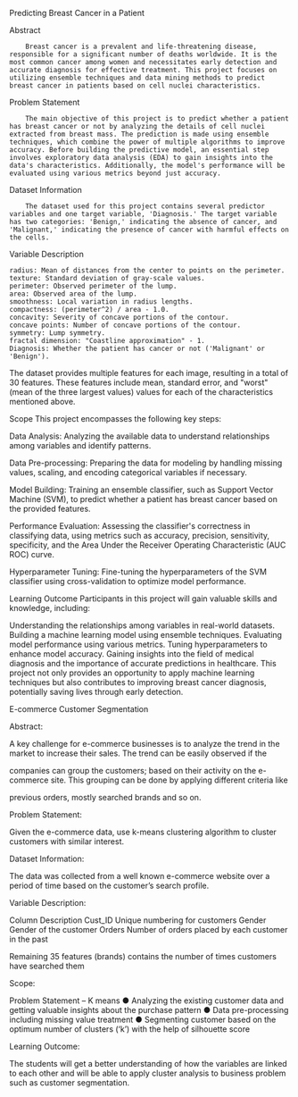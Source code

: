 Predicting Breast Cancer in a Patient

  Abstract
  
        Breast cancer is a prevalent and life-threatening disease, responsible for a significant number of deaths worldwide. It is the most common cancer among women and necessitates early detection and accurate diagnosis for effective treatment. This project focuses on utilizing ensemble techniques and data mining methods to predict breast cancer in patients based on cell nuclei characteristics.

  Problem Statement
  
        The main objective of this project is to predict whether a patient has breast cancer or not by analyzing the details of cell nuclei extracted from breast mass. The prediction is made using ensemble techniques, which combine the power of multiple algorithms to improve accuracy. Before building the predictive model, an essential step involves exploratory data analysis (EDA) to gain insights into the data's characteristics. Additionally, the model's performance will be evaluated using various metrics beyond just accuracy.

  Dataset Information
  
        The dataset used for this project contains several predictor variables and one target variable, 'Diagnosis.' The target variable has two categories: 'Benign,' indicating the absence of cancer, and 'Malignant,' indicating the presence of cancer with harmful effects on the cells.

  Variable Description
  
    radius: Mean of distances from the center to points on the perimeter.
    texture: Standard deviation of gray-scale values.
    perimeter: Observed perimeter of the lump.
    area: Observed area of the lump.
    smoothness: Local variation in radius lengths.
    compactness: (perimeter^2) / area - 1.0.
    concavity: Severity of concave portions of the contour.
    concave points: Number of concave portions of the contour.
    symmetry: Lump symmetry.
    fractal dimension: "Coastline approximation" - 1.
    Diagnosis: Whether the patient has cancer or not ('Malignant' or 'Benign').
The dataset provides multiple features for each image, resulting in a total of 30 features. These features include mean, standard error, and "worst" (mean of the three largest values) values for each of the characteristics mentioned above.

Scope
This project encompasses the following key steps:

Data Analysis: Analyzing the available data to understand relationships among variables and identify patterns.

Data Pre-processing: Preparing the data for modeling by handling missing values, scaling, and encoding categorical variables if necessary.

Model Building: Training an ensemble classifier, such as Support Vector Machine (SVM), to predict whether a patient has breast cancer based on the provided features.

Performance Evaluation: Assessing the classifier's correctness in classifying data, using metrics such as accuracy, precision, sensitivity, specificity, and the Area Under the Receiver Operating Characteristic (AUC ROC) curve.

Hyperparameter Tuning: Fine-tuning the hyperparameters of the SVM classifier using cross-validation to optimize model performance.

Learning Outcome
Participants in this project will gain valuable skills and knowledge, including:

Understanding the relationships among variables in real-world datasets.
Building a machine learning model using ensemble techniques.
Evaluating model performance using various metrics.
Tuning hyperparameters to enhance model accuracy.
Gaining insights into the field of medical diagnosis and the importance of accurate predictions in healthcare.
This project not only provides an opportunity to apply machine learning techniques but also contributes to improving breast cancer diagnosis, potentially saving lives through early detection.





E-commerce Customer Segmentation

Abstract:

A key challenge for e-commerce businesses is to analyze the trend in the
market to increase their sales. The trend can be easily observed if the

companies can group the customers; based on their activity on the e-
commerce site. This grouping can be done by applying different criteria like

previous orders, mostly searched brands and so on.

Problem Statement:

Given the e-commerce data, use k-means clustering algorithm to cluster
customers with similar interest.

Dataset Information:

The data was collected from a well known e-commerce website over a
period of time based on the customer’s search profile.

Variable Description:

Column Description
Cust_ID Unique numbering for customers
Gender Gender of the customer
Orders Number of orders placed by each customer in the past

Remaining 35 features (brands) contains the number of times
customers have searched them

Scope:

Problem Statement – K means
● Analyzing the existing customer data and getting valuable insights
about the purchase pattern
● Data pre-processing including missing value treatment
● Segmenting customer based on the optimum number of clusters (‘k’)
with the help of silhouette score

Learning Outcome:

The students will get a better understanding of how the variables are
linked to each other and will be able to apply cluster analysis to business
problem such as customer segmentation.





